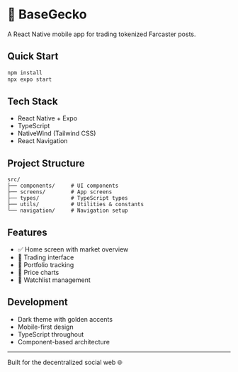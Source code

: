 # 🦅 BaseGecko

A React Native mobile app for trading tokenized Farcaster posts.

## Quick Start

```bash
npm install
npx expo start
```

## Tech Stack

- React Native + Expo
- TypeScript
- NativeWind (Tailwind CSS)
- React Navigation

## Project Structure

```
src/
├── components/     # UI components
├── screens/        # App screens
├── types/          # TypeScript types
├── utils/          # Utilities & constants
└── navigation/     # Navigation setup
```

## Features

- ✅ Home screen with market overview
- 🚧 Trading interface
- 🚧 Portfolio tracking
- 🚧 Price charts
- 🚧 Watchlist management

## Development

- Dark theme with golden accents
- Mobile-first design
- TypeScript throughout
- Component-based architecture

---

Built for the decentralized social web 🌐